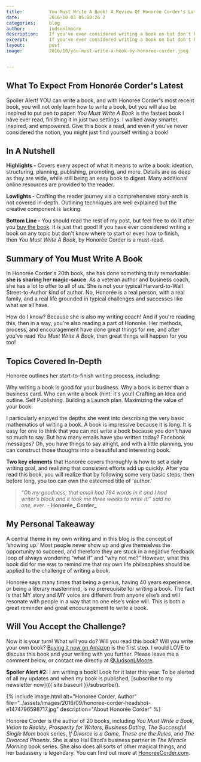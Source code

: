 ```yaml
---
title:			You Must Write A Book! A Review Of Honorée Corder's Latest Inspiration
date:			2016-10-03 05:00:26 Z
categories:		blog
author:			judsonlmoore
description:	If you've ever considered writing a book on but don't know where to start or how to finish, then You Must Write A Book, by Honorée Corder, is a must-read.
excerpt:		If you've ever considered writing a book on but don't know where to start or how to finish, then You Must Write A Book, by Honorée Corder, is a must-read.
layout:			post
image:			2016/10/you-must-write-a-book-by-honoree-corder.jpeg


---
```


## What To Expect From Honorée Corder's Latest

Spoiler Alert! YOU can write a book, and with Honorée Corder's most recent book, you will not only learn how to write a book, but you will also be inspired to put pen to paper. *You Must Write A Book* is the fastest book I have ever read, finishing it in just two settings. I walked away smarter, inspired, and empowered. Give this book a read, and even if you've never considered the notion, you might just find yourself writing a book!

## In A Nutshell

**Highlights -** Covers every aspect of what it means to write a book: ideation, structuring, planning, publishing, promoting, and more. Details are as deep as they are wide, while still being an easy book to digest. Many additional online resources are provided to the reader.

**Lowlights -** Crafting the reader journey via a comprehensive story-arch is not covered in-depth. Outlining techniques are well explained but the creative component is lacking.

**Bottom Line -** You should read the rest of my post, but feel free to do it after you [buy the book](http://amzn.to/2dmMtlo). It is just that good! If you have ever considered writing a book on any topic but don't know where to start or even how to finish, then *You Must Write A Book*, by Honorée Corder is a must-read.

## Summary of You Must Write A Book

In Honorée Corder's 20th book, she has done something truly remarkable: **she is sharing her magic-sauce**. As a veteran author and business coach, she has a lot to offer to all of us. She is not your typical Harvard-to-Wall Street-to-Author kind of author. No, Honorée is a real person, with a real family, and a real life grounded in typical challenges and successes like what we all have.

How do I know? Because she is also my writing coach! And if you're reading this, then in a way, you're also reading a part of Honorée. Her methods, process, and encouragement have done great things for me, and after you've read *You Must Write A Book*, then great things will happen for you too!

## Topics Covered In-Depth

Honorée outlines her start-to-finish writing process, including:

Why writing a book is good for your business.
Why a book is better than a business card.
Who can write a book (hint: it's you!)
Crafting an Idea and outline.
Self Publishing.
Building a Launch plan.
Maximizing the value of your book.

I particularly enjoyed the depths she went into describing the very basic mathematics of writing a book. A book is impressive because it is long. It is easy for one to think that you can not write a book because you don't have so much to say. But how many emails have you written today? Facebook messages? Oh, you have things to say alright, and with a little planning, you can construct those thoughts into a beautiful and interesting book.

**Two key elements** that Honorée covers thoroughly is how to set a daily writing goal, and realizing that consistent efforts add up quickly. After you read this book, you will realize that by following some very basic steps, then before long, you too can own the esteemed title of 'author.'

> _“Oh my goodness, that email had 764 words in it and I had writer’s block and it took me three weeks to write it!” said no one, ever_. - **Honorée_ Corder_**

## My Personal Takeaway

A central theme in my own writing and in this blog is the concept of ‘showing up.’ Most people never show up and give themselves the opportunity to succeed, and therefore they are stuck in a negative feedback loop of always wondering “what if” and “why not me?” However, what this book did for me was to remind me that my own life philosophies should be applied to the challenge of writing a book.

Honorée says many times that being a genius, having 40 years experience, or being a literary mastermind, is no prerequisite for writing a book. The fact is that MY story and MY voice are different from anyone else’s and will resonate with people in a way that no one else’s voice will. This is both a great reminder and great encouragement to write a book.

## Will You Accept the Challenge?

Now it is your turn! What will you do? Will you read this book? Will you write your own book? [Buying it now on Amazon](http://amzn.to/2dmMtlo) is the first step. I would LOVE to discuss this book and your writing with you further. Please leave me a comment below, or contact me directly at [@JudsonLMoore](http://twitter.com/judsonlmoore).

**Spoiler Alert #2:** I am writing a book! Look for it later this year. To be alerted of all my updates and when my book is published, [subscribe to my newsletter now]({{ site.baseurl }}/subscribe/).

{% include image.html alt="Honoree Corder, Author" file="../assets/images/2016/09/honoree-corder-headshot-e1474796598717.jpg" description="About Honorée Corder" %}

Honorée Corder is the author of 20 books, including _You Must Write a Book, Vision to Reality_, _Prosperity for Writers_, _Business Dating_, *The Successful Single Mom* book series, _If Divorce is a Game, These are the Rules_, and _The Divorced Phoenix_. She is also Hal Elrod’s business partner in _The Miracle Morning_ book series. She also does all sorts of other magical things, and her badassery is legendary. You can find out more at [HonoreeCorder.com](http://honoreecorder.com/).
